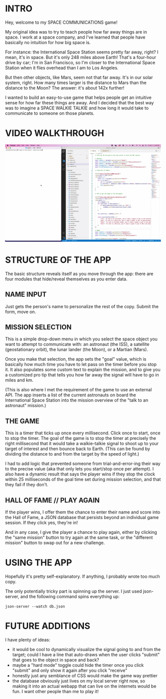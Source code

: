 # INTRO
Hey, welcome to my SPACE COMMUNICATIONS game!

My original idea was to try to teach people how far away things are in space. I work at a space company, and I've learned that people have basically no intuition for how big space is.

For instance: the International Space Station seems pretty far away, right? I mean, it's in space. But it's only 248 miles above Earth! That's a four-hour drive by car; I'm in San Francisco, so I'm closer to the International Space Station when it flies overhead than I am to Los Angeles.

But then other objects, like Mars, seem not that far away. It's in our solar system, right. How many times larger is the distance to Mars than the distance to the Moon? The answer: it's about 142x further!

I wanted to build an easy-to-use game that helps people get an intuitive sense for how far these things are away. And I decided that the best way was to imagine a SPACE WALKIE TALKIE and how long it would take to communicate to someone on those planets.

#  VIDEO WALKTHROUGH

![Video Walkthrough](walkthrough.gif)


# STRUCTURE OF THE APP
The basic structure reveals itself as you move through the app: there are four modules that hide/reveal themselves as you enter data.

## NAME INPUT
Just gets the person's name to personalize the rest of the copy. Submit the form, move on.

## MISSION SELECTION
This is a simple drop-down menu in which you select the space object you want to attempt to communicate with: an astronaut (the ISS), a satellite (geostationary orbit), the lunar lander (the Moon), or a Martian (Mars).

Once you make that selection, the app sets the "goal" value, which is basically how much time you have to let pass on the timer before you stop it. It also populates some custom text to explain the mission, and to give you a customized pro tip that tells you how far away the signal will have to go in miles and km.

(This is also where I met the requirement of the game to use an external API. The app inserts a list of the current astronauts on board the International Space Station into the mission overview of the "talk to an astronaut" mission.)

## THE GAME
This is a timer that ticks up once every millisecond. Click once to start, once to stop the timer. The goal of the game is to stop the timer at precisely the right millisecond that it would take a walkie-talkie signal to shoot up to your target of interest and then bounce back to Earth. (This can be found by dividing the distance to and from the target by the speed of light.)

I had to add logic that prevented someone from trial-and-error-ing their way to the precise value (aka that only lets you start/stop once per attempt). I also have a dynamic result that says the player wins if they stop the clock within 25 milliseconds of the goal time set during mission selection, and that they fail  if they don't.

## HALL OF FAME // PLAY AGAIN
If the player wins, I offer them the chance to enter their name and score into the Hall of Fame, a JSON database that persists beyond an individual game session. If they click yes, they're in!

And in any case, I give the player a chance to play again, either by clicking the "same mission" button to try again at the same task, or the "different mission" button to swap out for a new challenge.

# USING THE APP
Hopefully it's pretty self-explanatory. If anything, I probably wrote too much copy.

The only potentially tricky part is spinning up the server. I just used json-server, and the following command spins everything up: 

```json-server --watch db.json```

# FUTURE ADDITIONS
I have plenty of ideas:
- it would be cool to dynamically visualize the signal going to and from the target; could I have a line that auto-draws when the user clicks "submit" that goes to the object in space and back?
- maybe a "hard mode" toggle could hide the timer once you click "submit" and only show it again after you click "receive"
- honestly just any semblance of CSS would make the game way prettier
- the database obviously just lives on my local server right now, so making it into an actual webapp that can live on the internets would be fun. I want other people than me to play it!

